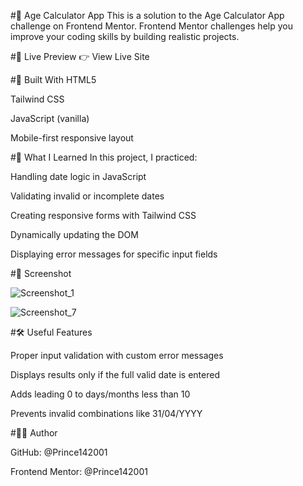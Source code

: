 #🌟 Age Calculator App
This is a solution to the Age Calculator App challenge on Frontend Mentor. Frontend Mentor challenges help you improve your coding skills by building realistic projects.

#🔗 Live Preview
👉 View Live Site

#🚀 Built With
HTML5

Tailwind CSS

JavaScript (vanilla)

Mobile-first responsive layout


#🧠 What I Learned
In this project, I practiced:

Handling date logic in JavaScript

Validating invalid or incomplete dates

Creating responsive forms with Tailwind CSS

Dynamically updating the DOM

Displaying error messages for specific input fields


#📸 Screenshot

![Screenshot_1](https://github.com/user-attachments/assets/a5745f60-8eea-481a-b4e9-b02996bb02a9)

![Screenshot_7](https://github.com/user-attachments/assets/111e2157-951a-4e97-b4e8-03f40f375d32)


#🛠️ Useful Features

Proper input validation with custom error messages

Displays results only if the full valid date is entered

Adds leading 0 to days/months less than 10

Prevents invalid combinations like 31/04/YYYY


#🧑‍💻 Author

GitHub: @Prince142001

Frontend Mentor: @Prince142001
